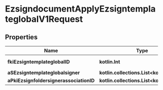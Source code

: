 
# EzsigndocumentApplyEzsigntemplateglobalV1Request

## Properties
| Name | Type | Description | Notes |
| ------------ | ------------- | ------------- | ------------- |
| **fkiEzsigntemplateglobalID** | **kotlin.Int** | The unique ID of the Ezsigntemplateglobal |  |
| **aSEzsigntemplateglobalsigner** | **kotlin.collections.List&lt;kotlin.String&gt;** |  |  |
| **aPkiEzsignfoldersignerassociationID** | **kotlin.collections.List&lt;kotlin.Int&gt;** |  |  |



